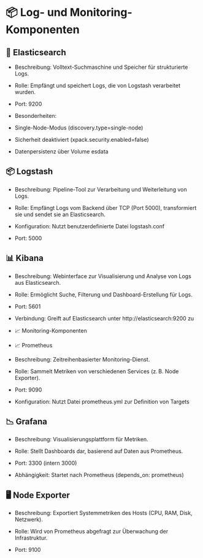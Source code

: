 # 📦 Log- und Monitoring-Komponenten

## 📄 Elasticsearch

- Beschreibung: Volltext-Suchmaschine und Speicher für strukturierte Logs.

- Rolle: Empfängt und speichert Logs, die von Logstash verarbeitet wurden.

- Port: 9200

- Besonderheiten:

- Single-Node-Modus (discovery.type=single-node)

- Sicherheit deaktiviert (xpack.security.enabled=false)

- Datenpersistenz über Volume esdata

## 📦 Logstash

- Beschreibung: Pipeline-Tool zur Verarbeitung und Weiterleitung von Logs.

- Rolle: Empfängt Logs vom Backend über TCP (Port 5000), transformiert sie und sendet sie an Elasticsearch.

- Konfiguration: Nutzt benutzerdefinierte Datei logstash.conf

- Port: 5000

## 📊 Kibana

- Beschreibung: Webinterface zur Visualisierung und Analyse von Logs aus Elasticsearch.

- Rolle: Ermöglicht Suche, Filterung und Dashboard-Erstellung für Logs.

- Port: 5601

- Verbindung: Greift auf Elasticsearch unter http://elasticsearch:9200 zu

- 📈 Monitoring-Komponenten
- 📈 Prometheus
- Beschreibung: Zeitreihenbasierter Monitoring-Dienst.

- Rolle: Sammelt Metriken von verschiedenen Services (z. B. Node Exporter).

- Port: 9090

- Konfiguration: Nutzt Datei prometheus.yml zur Definition von Targets

## 📉 Grafana

- Beschreibung: Visualisierungsplattform für Metriken.

- Rolle: Stellt Dashboards dar, basierend auf Daten aus Prometheus.

- Port: 3300 (intern 3000)

- Abhängigkeit: Startet nach Prometheus (depends_on: prometheus)

## 🖥️ Node Exporter

- Beschreibung: Exportiert Systemmetriken des Hosts (CPU, RAM, Disk, Netzwerk).

- Rolle: Wird von Prometheus abgefragt zur Überwachung der Infrastruktur.

- Port: 9100